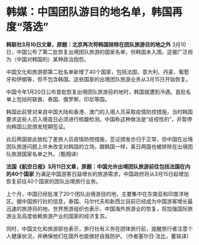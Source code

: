 # 韩媒：中国团队游目的地名单，韩国再度“落选”

**韩联社3月10日文章，原题：北京再次将韩国排除在团队旅游目的地之外**
3月10日，中国公布了第二批恢复出境团队旅游的国家名单，但韩国未入围，这被广泛视为（中国对韩国的）某种政治抱怨。

中国文化和旅游部第二批名单新增了40个国家，包括法国、意大利、丹麦、葡萄牙和伊朗等，但不包含韩国。这些国家的出境团队旅游业务从3月15日开始恢复。

中国今年1月20日公布首批恢复出境团队旅游目的地时，韩国就遭到冷遇。首批名单上包括阿联酋、泰国、俄罗斯、印尼等国。

韩国此前曾对来自中国大陆和香港、澳门的入境人员采取疫情防控措施，当时韩国要求这些人员入境首日必须进行核酸检测。中国称这种做法是“歧视性的”，并暂停向韩国公民颁发短期签证。

此后两国彼此放松了差旅人员疫情防控措施，签证颁发亦归于正常，但中国在出境团队旅游问题上并未改变对韩国的立场。跟韩国一样，美日两国也被排除在出境团队旅游国家名单之外。（甄翔译）

**法国《航空日报》3月11日文章，原题：中国允许出境团队旅游前往包括法国在内的40个国家**
为满足中国游客日益增长的旅游需求，中国政府将从3月15日起增加恢复前往40个国家的团队出境旅行业务。

上个月，中国已经批准了20个团队出境游目的地，主要集中在东南亚和印度洋地区。据中国旅行社的信息，泰国、马尔代夫和新西兰目前已经成为中国游客增长最迅速的旅游目的地。世界旅游组织也表示，中国海外旅游业的恢复，将加强国际旅游业及高度依赖旅游产业的国家的经济复苏。

同时，中国文化和旅游部也表示，旅行社有义务在团体旅行前，提醒旅行者注意个人健康状况，并确保他们在国外也能做好自我防护。（作者塞尔日·法比，董铭译）

